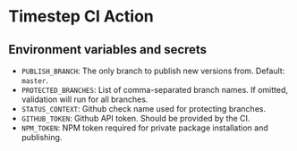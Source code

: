 # Timestep CI Action

## Environment variables and secrets

- `PUBLISH_BRANCH`: The only branch to publish new versions from. Default: `master`.
- `PROTECTED_BRANCHES`: List of comma-separated branch names. If omitted, validation will run for all branches.
- `STATUS_CONTEXT`: Github check name used for protecting branches.
- `GITHUB_TOKEN`: Github API token. Should be provided by the CI.
- `NPM_TOKEN`: NPM token required for private package installation and publishing.
